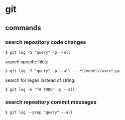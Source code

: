 # git

## commands

### search repository code changes

```
$ git log -S "query" -p --all
```

search specific files:

```
$ git log -S "query" -p --all -- **/models/user*.py
```

search for regex instead of string:

```
$ git log -G "^# TODO" -p --all
```

### search repository commit messages

```
$ git log --grep "query" --all
```